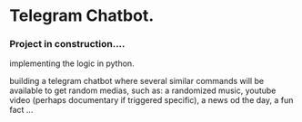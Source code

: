 # Telegram Chatbot.

### Project in construction....
implementing the logic in python.


building a telegram chatbot where several similar commands will be available to get random medias, such as: a randomized music, youtube video (perhaps documentary if triggered specific), a news od the day, a fun fact ...